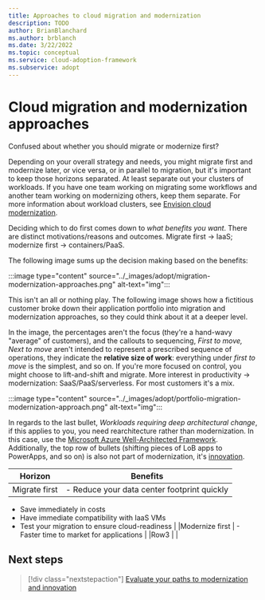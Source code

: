 ```yaml
---
title: Approaches to cloud migration and modernization
description: TODO
author: BrianBlanchard
ms.author: brblanch
ms.date: 3/22/2022
ms.topic: conceptual
ms.service: cloud-adoption-framework
ms.subservice: adopt
---
```


# Cloud migration and modernization approaches

Confused about whether you should migrate or modernize first? 

Depending on your overall strategy and needs, you might migrate first and modernize later, or vice versa, or in parallel to migration, but it's important to keep those horizons separated. At least separate out your clusters of workloads. If you have one team working on migrating some workflows and another team working on modernizing others, keep them separate. For more information about workload clusters, see [Envision cloud modernization](../modernize/envision-cloud-modernization.md#step-3-define--track-clusters-of-workloads-based-on-the-motivation).

 Deciding which to do first comes down to *what benefits you want*. There are distinct motivations/reasons and outcomes. Migrate first -> IaaS; modernize first -> containers/PaaS.

The following image sums up the decision making based on the benefits:

:::image type="content" source="../_images/adopt/migration-modernization-approaches.png" alt-text="img":::

This isn't an all or nothing play. The following image shows how a fictitious customer broke down their application portfolio into migration and modernization approaches, so they could think about it at a deeper level.

In the image, the percentages aren't the focus (they're a hand-wavy "average" of customers), and the callouts to sequencing, *First to move, Next to move* aren't intended to represent a prescribed sequence of operations, they indicate the **relative size of work**: everything under *first to move* is the simplest, and so on. If you're more focused on control, you might choose to lift-and-shift and migrate. More interest in productivity -> modernization: SaaS/PaaS/serverless. For most customers it's a mix.

:::image type="content" source="../_images/adopt/portfolio-migration-modernization-approach.png" alt-text="img":::

In regards to the last bullet, *Workloads requiring deep architectural change*, if this applies to you, you need rearchitecture rather than modernization. In this case, use the [Microsoft Azure Well-Architected Framework](/azure/architecture/framework/). Additionally, the top row of bullets (shifting pieces of LoB apps to PowerApps, and so on) is also not part of modernization, it's [innovation](../innovate/index.md).




|Horizon  |Benefits  |
|---------|---------|
|Migrate first     |  - Reduce your data center footprint quickly
- Save immediately in costs
- Have immediate compatibility with IaaS VMs
- Test your migration to ensure cloud-readiness
       |
|Modernize first     |  - Faster time to market for applications       |
|Row3     |         |

<!--

And the first thing to note if we use this graphic is these percentages are representative of some customers, but the percentages are not the focus area, they're just there for relative discussion and what we see in this is if the customers. More focused on control, we're going to see more of that lift and shift go straight to, as do a little bit of resizing and migrate works if the customer is more interested in productivity, we're going to see more of this conversion too. SAS plays pass, plays pass, and service serverless solutions. Those sorts of things, but for most customers it's a big mix between control and productivity based on the set of workloads they're looking at, and what we tend to see is right here in the middle. Most things in an environment can be moved easily and may even be able to be modernized without a big modernization effort, and I know I've contradicted that thought of horizon separation before, but here we're looking more at the breakdown of. The size or value is more kind of the quantity of things, not necessarily the sequencing.
And then usually what we see in the next largest group to move are things like. High input and output transactional processing systems or regulatory and high business impact systems. Those tend to be a little harder to do any kind of modernization on and migrations. Really, they're. Their forced option a lot of times.
And then there's always a group of things that are hard to move, like your legacy source, control systems, or workloads that can't be modernized. They're going to require deep architectural change, and in this last bullet here on this article, we want to make sure there's some call out that says when we are doing deep architectural change that is not modernization. That's a re-architecture and we want the customer to use the well architected framework.
There are also some other things here where customers have a small percentage of things that they end up taking from a custom line of business app over to power apps. This is outside of modernization as well, and this is dealt with inside of the innovation space. We may see some things like that come up as we talk about Modernize, but
Innovate really is a better home for a lot of those. Those high-level power app conversations at this point, but again, this may be reevaluated. So don't be surprised if that last section of comments around the 15% needs to be edited later.
And then the other thing to be aware of is usually about 35% of any on premises environment gets retired, gets rightsized, gets eliminated during the cloud motion, so these are again rough estimates. But we're kind of breaking down the environment to talk about how different things might be broken up when we're thinking about migration and modernization. So that concludes the article about rationalizing the workloads or migrate modernize approaches.md. -->

## Next steps

> [!div class="nextstepaction"]
> [Evaluate your paths to modernization and innovation](../Evaluate/modernization-economics.md)
